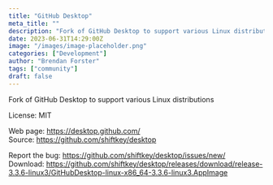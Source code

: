 ```yaml
---
title: "GitHub Desktop"
meta_title: ""
description: "Fork of GitHub Desktop to support various Linux distributions"
date: 2023-06-31T14:29:00Z
image: "/images/image-placeholder.png"
categories: ["Development"]
author: "Brendan Forster"
tags: ["community"]
draft: false
---
```


Fork of GitHub Desktop to support various Linux distributions

License: MIT

Web page: https://desktop.github.com/  
Source: https://github.com/shiftkey/desktop

Report the bug: https://github.com/shiftkey/desktop/issues/new/   
Download: https://github.com/shiftkey/desktop/releases/download/release-3.3.6-linux3/GitHubDesktop-linux-x86_64-3.3.6-linux3.AppImage

